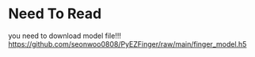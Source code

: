 # Need To Read

you need to download model file!!!
https://github.com/seonwoo0808/PyEZFinger/raw/main/finger_model.h5
